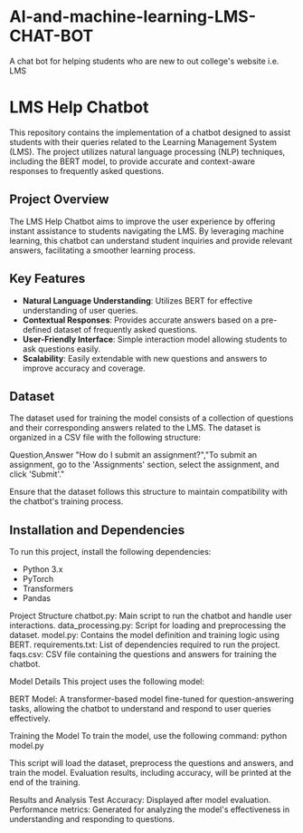 # AI-and-machine-learning-LMS-CHAT-BOT
A chat bot for helping students who are new to out college's website i.e. LMS

# LMS Help Chatbot

This repository contains the implementation of a chatbot designed to assist students with their queries related to the Learning Management System (LMS). The project utilizes natural language processing (NLP) techniques, including the BERT model, to provide accurate and context-aware responses to frequently asked questions.

## Project Overview

The LMS Help Chatbot aims to improve the user experience by offering instant assistance to students navigating the LMS. By leveraging machine learning, this chatbot can understand student inquiries and provide relevant answers, facilitating a smoother learning process.

## Key Features

- **Natural Language Understanding**: Utilizes BERT for effective understanding of user queries.
- **Contextual Responses**: Provides accurate answers based on a pre-defined dataset of frequently asked questions.
- **User-Friendly Interface**: Simple interaction model allowing students to ask questions easily.
- **Scalability**: Easily extendable with new questions and answers to improve accuracy and coverage.

## Dataset

The dataset used for training the model consists of a collection of questions and their corresponding answers related to the LMS. The dataset is organized in a CSV file with the following structure:

Question,Answer 
"How do I submit an assignment?","To submit an assignment, go to the 'Assignments' section, select the assignment, and click 'Submit'." 



Ensure that the dataset follows this structure to maintain compatibility with the chatbot's training process.

## Installation and Dependencies

To run this project, install the following dependencies:

- Python 3.x
- PyTorch
- Transformers
- Pandas


Project Structure
chatbot.py: Main script to run the chatbot and handle user interactions.
data_processing.py: Script for loading and preprocessing the dataset.
model.py: Contains the model definition and training logic using BERT.
requirements.txt: List of dependencies required to run the project.
faqs.csv: CSV file containing the questions and answers for training the chatbot.


Model Details
This project uses the following model:

BERT Model: A transformer-based model fine-tuned for question-answering tasks, allowing the chatbot to understand and respond to user queries effectively.



Training the Model
To train the model, use the following command:
python model.py


This script will load the dataset, preprocess the questions and answers, and train the model. Evaluation results, including accuracy, will be printed at the end of the training.


Results and Analysis
Test Accuracy: Displayed after model evaluation.
Performance metrics: Generated for analyzing the model's effectiveness in understanding and responding to questions.
